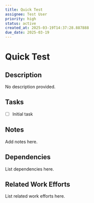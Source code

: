 ```yaml
---
title: Quick Test
assignee: Test User
priority: high
status: active
created_at: 2025-03-19T14:37:28.887888
due_date: 2025-03-19
---
```


# Quick Test

## Description
No description provided.

## Tasks
- [ ] Initial task

## Notes
Add notes here.

## Dependencies
List dependencies here.

## Related Work Efforts
List related work efforts here.